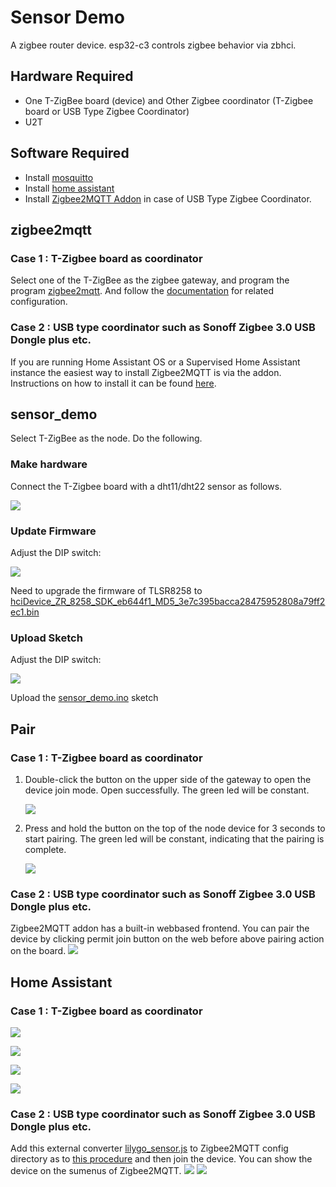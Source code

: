 # Sensor Demo

A zigbee router device. esp32-c3 controls zigbee behavior via zbhci.

## Hardware Required

- One T-ZigBee board (device) and Other Zigbee coordinator (T-Zigbee board or USB Type Zigbee Coordinator)
- U2T

## Software Required

- Install [mosquitto](https://zbhci.readthedocs.io/en/latest/user-guide/mosquitto.html)
- Install [home assistant](https://zbhci.readthedocs.io/en/latest/user-guide/home-assistant.html)
- Install [Zigbee2MQTT Addon](https://github.com/zigbee2mqtt/hassio-zigbee2mqtt) in case of USB Type Zigbee Coordinator.

## zigbee2mqtt

### Case 1 : T-Zigbee board as coordinator

Select one of the T-ZigBee as the zigbee gateway, and program the program [zigbee2mqtt](../zigbee2mqtt). And follow the [documentation](https://zbhci.readthedocs.io/en/latest/user-guide/zigbee2mqtt.html) for related configuration.

### Case 2 : USB type coordinator such as Sonoff Zigbee 3.0 USB Dongle plus etc.

If you are running Home Assistant OS or a Supervised Home Assistant instance the easiest way to install Zigbee2MQTT is via the addon. Instructions on how to install it can be found [here](https://github.com/zigbee2mqtt/hassio-zigbee2mqtt#installation).

## sensor_demo

Select T-ZigBee as the node. Do the following.

### Make hardware

Connect the T-Zigbee board with a dht11/dht22 sensor as follows.

![](./docs/t-zigbee_sensor_hardware.jpg)

### Update Firmware

Adjust the DIP switch:

![](../../docs/_static/upload_mode.png)

Need to upgrade the firmware of TLSR8258 to [hciDevice_ZR_8258_SDK_eb644f1_MD5_3e7c395bacca28475952808a79ff2ec1.bin](../../firmware/hciDevice_ZR_8258_SDK_eb644f1_MD5_3e7c395bacca28475952808a79ff2ec1.bin)

### Upload Sketch

Adjust the DIP switch:

![](../../docs/_static/upload_mode_c3.png)

Upload the [sensor_demo.ino](./sensor_demo.ino) sketch

## Pair

### Case 1 : T-Zigbee board as coordinator

1. Double-click the button on the upper side of the gateway to open the device join mode. Open successfully. The green led will be constant.

    ![](../../docs/_static/user-guide/light-demo/permit_join.png)

2. Press and hold the button on the top of the node device for 3 seconds to start pairing. The green led will be constant, indicating that the pairing is complete.

    ![](../../docs/_static/user-guide/light-demo/paired.png)

### Case 2 : USB type coordinator such as Sonoff Zigbee 3.0 USB Dongle plus etc.

Zigbee2MQTT addon has a built-in webbased frontend. You can pair the device by clicking permit join button on the web before above pairing action on the board.
    ![](https://www.zigbee2mqtt.io/assets/img/frontend.e604ec0e.png)

## Home Assistant

### Case 1 : T-Zigbee board as coordinator

![](../../docs/_static/user-guide/light-demo/add-device_1.png)

![](../../docs/_static/user-guide/light-demo/add-device_2.png)

![](../../docs/_static/user-guide/light-demo/add-device_3.png)

![](./docs/add-sensor-device_1.png)

### Case 2 : USB type coordinator such as Sonoff Zigbee 3.0 USB Dongle plus etc.

Add this external converter [lilygo_sensor.js](./lilygo_sensor.js) to Zigbee2MQTT config directory as to [this procedure](https://www.zigbee2mqtt.io/advanced/support-new-devices/01_support_new_devices.html#instructions) and then join the device.
You can show the device on the sumenus of Zigbee2MQTT.
![](./docs/add-sensor-device_2.png)
![](./docs/add-sensor-device_3.png)

